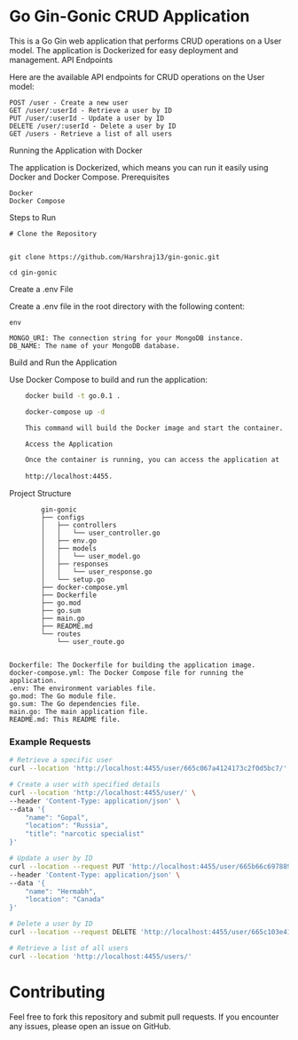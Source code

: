 # Go Gin-Gonic CRUD Application

This is a Go Gin web application that performs CRUD operations on a User model. The application is Dockerized for easy deployment and management.
API Endpoints

Here are the available API endpoints for CRUD operations on the User model:

    POST /user - Create a new user
    GET /user/:userId - Retrieve a user by ID
    PUT /user/:userId - Update a user by ID
    DELETE /user/:userId - Delete a user by ID
    GET /users - Retrieve a list of all users

Running the Application with Docker

The application is Dockerized, which means you can run it easily using Docker and Docker Compose.
Prerequisites

    Docker
    Docker Compose

Steps to Run

    # Clone the Repository


    git clone https://github.com/Harshraj13/gin-gonic.git

    cd gin-gonic

Create a .env File

Create a .env file in the root directory with the following content:

    env

    MONGO_URI: The connection string for your MongoDB instance.
    DB_NAME: The name of your MongoDB database.

Build and Run the Application

Use Docker Compose to build and run the application:
```sh
    docker build -t go.0.1 .

    docker-compose up -d

    This command will build the Docker image and start the container.

    Access the Application

    Once the container is running, you can access the application at 
    
    http://localhost:4455.
```


Project Structure

            gin-gonic
            ├── configs
            │   ├── controllers
            │   │   └── user_controller.go
            │   ├── env.go
            │   ├── models
            │   │   └── user_model.go
            │   ├── responses
            │   │   └── user_response.go
            │   └── setup.go
            ├── docker-compose.yml
            ├── Dockerfile
            ├── go.mod
            ├── go.sum
            ├── main.go
            ├── README.md
            └── routes
                └── user_route.go


    Dockerfile: The Dockerfile for building the application image.
    docker-compose.yml: The Docker Compose file for running the application.
    .env: The environment variables file.
    go.mod: The Go module file.
    go.sum: The Go dependencies file.
    main.go: The main application file.
    README.md: This README file.

### Example Requests

```sh
# Retrieve a specific user
curl --location 'http://localhost:4455/user/665c067a4124173c2f0d5bc7/'

# Create a user with specified details
curl --location 'http://localhost:4455/user/' \
--header 'Content-Type: application/json' \
--data '{
    "name": "Gopal",
    "location": "Russia",
    "title": "narcotic specialist"
}'

# Update a user by ID
curl --location --request PUT 'http://localhost:4455/user/665b66c6978897f2c6057d12' \
--header 'Content-Type: application/json' \
--data '{
    "name": "Hermabh",
    "location": "Canada"
}'

# Delete a user by ID
curl --location --request DELETE 'http://localhost:4455/user/665c103e4124173c2f0d5bc9'

# Retrieve a list of all users
curl --location 'http://localhost:4455/users/'
```


# Contributing

Feel free to fork this repository and submit pull requests. If you encounter any issues, please open an issue on GitHub.